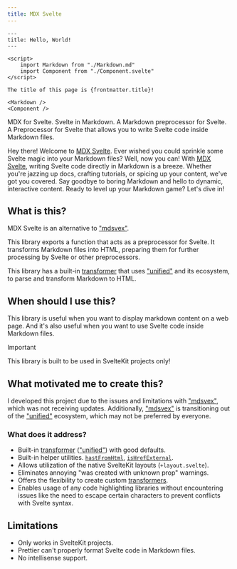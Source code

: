 ```yaml
---
title: MDX Svelte
---
```


```
---
title: Hello, World!
---

<script>
    import Markdown from "./Markdown.md"
    import Component from "./Component.svelte"
</script>

The title of this page is {frontmatter.title}!

<Markdown />
<Component />
```

MDX for Svelte. Svelte in Markdown. A Markdown preprocessor for Svelte. A Preprocessor for Svelte that allows you to write Svelte code inside Markdown files.

Hey there! Welcome to [MDX Svelte](https://github.com/babakfp/mdx-svelte). Ever wished you could sprinkle some Svelte magic into your Markdown files? Well, now you can! With [MDX Svelte](https://github.com/babakfp/mdx-svelte), writing Svelte code directly in Markdown is a breeze. Whether you're jazzing up docs, crafting tutorials, or spicing up your content, we've got you covered. Say goodbye to boring Markdown and hello to dynamic, interactive content. Ready to level up your Markdown game? Let's dive in!

## What is this?

MDX Svelte is an alternative to ["mdsvex"](https://github.com/pngwn/mdsvex).

This library exports a function that acts as a preprocessor for Svelte. It transforms Markdown files into HTML, preparing them for further processing by Svelte or other preprocessors.

This library has a built-in [transformer](/docs/mdx-svelte/transformers) that uses ["unified"](https://github.com/unifiedjs/unified) and its ecosystem, to parse and transform Markdown to HTML.

## When should I use this?

This library is useful when you want to display markdown content on a web page. And it's also useful when you want to use Svelte code inside Markdown files.

> [!IMPORTANT]
> This library is built to be used in SvelteKit projects only!

## What motivated me to create this?

I developed this project due to the issues and limitations with ["mdsvex"](https://github.com/pngwn/mdsvex), which was not receiving updates. Additionally, ["mdsvex"](https://github.com/pngwn/mdsvex) is transitioning out of the ["unified"](https://github.com/unifiedjs/unified) ecosystem, which may not be preferred by everyone.

### What does it address?

-   Built-in [transformer](/docs/mdx-svelte/unified) (["unified"](https://github.com/unifiedjs/unified)) with good defaults.
-   Built-in helper utilities. [`hastFromHtml`](/docs/mdx-svelte/unified/helpers/hast-from-html), [`isHrefExternal`](/docs/mdx-svelte/unified/helpers/is-href-external).
-   Allows utilization of the native SvelteKit layouts (`+layout.svelte`).
-   Eliminates annoying "was created with unknown prop" warnings.
-   Offers the flexibility to create custom [transformers](/docs/mdx-svelte/transformers).
-   Enables usage of any code highlighting libraries without encountering issues like the need to escape certain characters to prevent conflicts with Svelte syntax.

## Limitations

-   Only works in SvelteKit projects.
-   Prettier can't properly format Svelte code in Markdown files.
-   No intellisense support.
